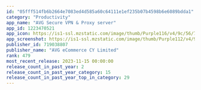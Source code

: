 ```yaml
---
id: "05fff514fb6b2664e7083ed4d585a60c64111e1ef235b07b4598b6e6089bdda1"
category: "Productivity"
app_name: "AVG Secure VPN & Proxy server"
app_id: 1223470521
app_icon: https://is1-ssl.mzstatic.com/image/thumb/Purple116/v4/9c/56/71/9c567103-f675-a2f3-2e00-34580b3d100c/AppIcon-1x_U007emarketing-0-7-0-85-220.png/1024x1024bb.png
app_screenshot: https://is1-ssl.mzstatic.com/image/thumb/Purple112/v4/95/a9/b5/95a9b518-e120-a31e-6a48-acf2ee2e16f4/49bcde1e-0c27-427f-b910-a09d58ec6ed6_ENG_-_iphone_6.5_-_screen1.png/1242x2688bb.png
publisher_id: 719038807
publisher_name: "AVG eCommerce CY Limited"
rank: 479
most_recent_release: 2023-11-15 00:00:00
release_count_in_past_year: 2
release_count_in_past_year_category: 15
release_count_in_past_year_top_in_category: 29
---
```

